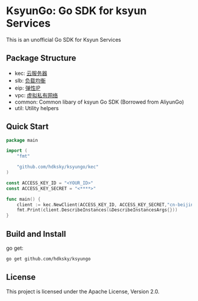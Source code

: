 # KsyunGo: Go SDK for ksyun Services

This is an unofficial Go SDK for Ksyun Services


## Package Structure

*  kec: [云服务器](https://docs.ksyun.com/read/latest/52/_book/index.html)
*  slb: [负载均衡](https://docs.ksyun.com/read/latest/55/_book/index.html)
*  eip: [弹性IP](https://docs.ksyun.com/read/latest/57/_book/index.html)
*  vpc: [虚拟私有网络](https://docs.ksyun.com/read/latest/56/_book/index.html)
*  common: Common libary of ksyun Go SDK (Borrowed from AliyunGo)
*  util: Utility helpers



## Quick Start

```go
package main

import (
	"fmt"

	"github.com/hdksky/ksyungo/kec"
)

const ACCESS_KEY_ID = "<YOUR_ID>"
const ACCESS_KEY_SECRET = "<****>"

func main() {
	client := kec.NewClient(ACCESS_KEY_ID, ACCESS_KEY_SECRET,"cn-beijing-6")
	fmt.Print(client.DescribeInstances(&DescribeInstancesArgs{}))
}

```


## Build and Install

go get:

```sh
go get github.com/hdksky/ksyungo
```

## License
This project is licensed under the Apache License, Version 2.0.
